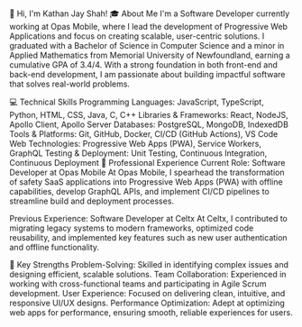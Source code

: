 👋 Hi, I'm Kathan Jay Shah!
🎓 About Me
I'm a Software Developer currently working at Opas Mobile, where I lead the development of Progressive Web Applications and focus on creating scalable, user-centric solutions. I graduated with a Bachelor of Science in Computer Science and a minor in Applied Mathematics from Memorial University of Newfoundland, earning a cumulative GPA of 3.4/4. With a strong foundation in both front-end and back-end development, I am passionate about building impactful software that solves real-world problems.

💻 Technical Skills
Programming Languages: JavaScript, TypeScript, Python, HTML, CSS, Java, C, C++
Libraries & Frameworks: React, NodeJS, Apollo Client, Apollo Server
Databases: PostgreSQL, MongoDB, IndexedDB
Tools & Platforms: Git, GitHub, Docker, CI/CD (GitHub Actions), VS Code
Web Technologies: Progressive Web Apps (PWA), Service Workers, GraphQL
Testing & Deployment: Unit Testing, Continuous Integration, Continuous Deployment
🌟 Professional Experience
Current Role: Software Developer at Opas Mobile
At Opas Mobile, I spearhead the transformation of safety SaaS applications into Progressive Web Apps (PWA) with offline capabilities, develop GraphQL APIs, and implement CI/CD pipelines to streamline build and deployment processes.

Previous Experience: Software Developer at Celtx
At Celtx, I contributed to migrating legacy systems to modern frameworks, optimized code reusability, and implemented key features such as new user authentication and offline functionality.

🔧 Key Strengths
Problem-Solving: Skilled in identifying complex issues and designing efficient, scalable solutions.
Team Collaboration: Experienced in working with cross-functional teams and participating in Agile Scrum development.
User Experience: Focused on delivering clean, intuitive, and responsive UI/UX designs.
Performance Optimization: Adept at optimizing web apps for performance, ensuring smooth, reliable experiences for users.